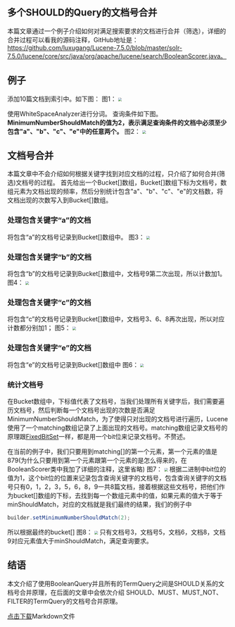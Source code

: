## 多个SHOULD的Query的文档号合并
本篇文章通过一个例子介绍如何对满足搜索要求的文档进行合并（筛选），详细的合并过程可以看我的源码注释，GitHub地址是：https://github.com/luxugang/Lucene-7.5.0/blob/master/solr-7.5.0/lucene/core/src/java/org/apache/lucene/search/BooleanScorer.java。
## 例子
添加10篇文档到索引中。如下图：
图1：
<img src="http://www.amazingkoala.com.cn/uploads/lucene/Search/多个SHOULD文档号合并/1.png" style="zoom:50%">

使用WhiteSpaceAnalyzer进行分词。
查询条件如下图。**MinimumNumberShouldMatch的值为2，表示满足查询条件的文档中必须至少包含"a"、"b"、"c"、"e"中的任意两个。**
图2：
<img src="http://www.amazingkoala.com.cn/uploads/lucene/Search/多个SHOULD文档号合并/2.png" style="zoom:50%">

## 文档号合并
本篇文章中不会介绍如何根据关键字找到对应文档的过程，只介绍了如何合并(筛选)文档号的过程。
首先给出一个Bucket[]数组，Bucket[]数组下标为文档号，数组元素为文档出现的频率，然后分别统计包含"a"、"b"、"c"、"e"的文档数，将文档出现的次数写入到Bucket[]数组。

### 处理包含关键字“a”的文档
将包含“a”的文档号记录到Bucket[]数组中。
图3：
<img src="http://www.amazingkoala.com.cn/uploads/lucene/Search/多个SHOULD文档号合并/3.png" style="zoom:50%">

### 处理包含关键字“b”的文档
将包含“b”的文档号记录到Bucket[]数组中，文档号9第二次出现，所以计数加1。
图4：
<img src="http://www.amazingkoala.com.cn/uploads/lucene/Search/多个SHOULD文档号合并/4.png" style="zoom:50%">

### 处理包含关键字“c”的文档
将包含“c”的文档号记录到Bucket[]数组中，文档号3、6、8再次出现，所以对应计数都分别加1；
图5：
<img src="http://www.amazingkoala.com.cn/uploads/lucene/Search/多个SHOULD文档号合并/5.png" style="zoom:50%">

### 处理包含关键字“e”的文档
将包含“e”的文档号记录到Bucket[]数组中
图6：
<img src="http://www.amazingkoala.com.cn/uploads/lucene/Search/多个SHOULD文档号合并/6.png" style="zoom:50%">

### 统计文档号
在Bucket数组中，下标值代表了文档号，当我们处理所有关键字后，我们需要遍历文档号，然后判断每一个文档号出现的次数是否满足MinimumNumberShouldMatch，为了使得只对出现的文档号进行遍历，Lucene使用了一个matching数组记录了上面出现的文档号。matching数组记录文档号的原理跟[FixedBitSet](http://www.amazingkoala.com.cn/Lucene/gongjulei/2019/0404/45.html)一样，都是用一个bit位来记录文档号。不赘述。

在当前的例子中，我们只要用到matching[]的第一个元素，第一个元素的值是879(为什么只要用到第一个元素跟第一个元素的是怎么得来的，在BooleanScorer类中我加了详细的注释，这里省略)
图7：
<img src="http://www.amazingkoala.com.cn/uploads/lucene/Search/多个SHOULD文档号合并/7.png" style="zoom:50%">
根据二进制中bit位的值为1，这个bit位的位置来记录包含查询关键字的文档号，包含查询关键字的文档号只有0，1，2，3，5，6，8，9一共8篇文档，接着根据这些文档号，把他们作为bucket[]数组的下标，去找到每一个数组元素中的值，如果元素的值大于等于minShouldMatch，对应的文档就是我们最终的结果，我们的例子中

```java
builder.setMinimumNumberShouldMatch(2);
```
所以根据最终的bucket[]
图8：
<img src="http://www.amazingkoala.com.cn/uploads/lucene/Search/多个SHOULD文档号合并/8.png" style="zoom:50%">
只有文档号3，文档号5，文档6，文档8，文档9对应元素值大于minShouldMatch，满足查询要求。

## 结语
本文介绍了使用BooleanQuery并且所有的TermQuery之间是SHOULD关系的文档号合并原理，在后面的文章中会依次介绍 SHOULD、MUST、MUST_NOT、FILTER的TermQuery的文档号合并原理。

[点击下载](http://www.amazingkoala.com.cn/attachment/Lucene/Search/%E5%A4%9A%E4%B8%AASHOULD%E6%96%87%E6%A1%A3%E5%8F%B7%E5%90%88%E5%B9%B6/%E5%A4%9A%E4%B8%AASHOULD%E6%96%87%E6%A1%A3%E5%8F%B7%E5%90%88%E5%B9%B6.zip)Markdown文件







